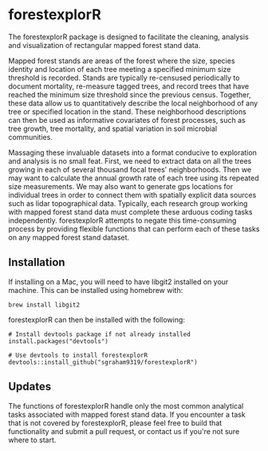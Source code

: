 # forestexplorR

The forestexplorR package is designed to facilitate the cleaning, analysis and
visualization of rectangular mapped forest stand data.

Mapped forest stands are areas of the forest where the size, species identity
and location of each tree meeting a specified minimum size threshold is 
recorded. Stands are typically re-censused periodically to document mortality,
re-measure tagged trees, and record trees that have reached the minimum size
threshold since the previous census. Together, these data allow us to
quantitatively describe the local neighborhood of any tree or specified location
in the stand. These neighborhood descriptions can then be used as informative
covariates of forest processes, such as tree growth, tree mortality, and 
spatial variation in soil microbial communities.

Massaging these invaluable datasets into a format conducive to exploration and
analysis is no small feat. First, we need to extract data on all the trees
growing in each of several thousand focal trees' neighborhoods. Then we may
want to calculate the annual growth rate of each tree using its repeated size
measurements. We may also want to generate gps locations for individual trees
in order to connect them with spatially explicit data sources such as lidar 
topographical data. Typically, each research group working with mapped forest
stand data must complete these arduous coding tasks independently. forestexplorR
attempts to negate this time-consuming process by providing flexible functions
that can perform each of these tasks on any mapped forest stand dataset.

## Installation

If installing on a Mac, you will need to have libgit2 installed on your 
machine. This can be installed using homebrew with:
```
brew install libgit2
```

forestexplorR can then be installed with the following:
```
# Install devtools package if not already installed
install.packages("devtools")

# Use devtools to install forestexplorR
devtools::install_github("sgraham9319/forestexplorR")
```

## Updates

The functions of forestexplorR handle only the most common analytical tasks
associated with mapped forest stand data. If you encounter a task that is not
covered by forestexplorR, please feel free to build that functionality and
submit a pull request, or contact us if you're not sure where to start.
